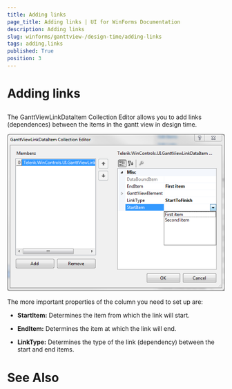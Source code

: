 ```yaml
---
title: Adding links
page_title: Adding links | UI for WinForms Documentation
description: Adding links
slug: winforms/ganttview-/design-time/adding-links
tags: adding,links
published: True
position: 3
---
```


# Adding links



## 

The GanttViewLinkDataItem Collection Editor allows you to add links (dependences) between the items in the gantt view in design time.
        
![ganttview-designtime-adding-links 001](images/ganttview-designtime-adding-links001.png)

The more important properties of the column you need to set up are:

* __StartItem:__ Determines the item from which the link will start.
            

* __EndItem:__ Determines the item at which the link will end.
            

* __LinkType:__ Determines the type of the link (dependency) between the start and end items.
            

# See Also
